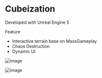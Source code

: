 # Cubeization

Developed with Unreal Engine 5

Feature
- Interactive terrain base on MassGameplay
- Chaos Destruction
- Dynamic UI

![image](https://github.com/StellarWarp/Cubeization/assets/49562703/f55b6cf2-edc9-401e-acb9-7e2ebfeb5595)


![image](https://github.com/StellarWarp/Cubeization/assets/49562703/739900d2-2a42-430f-8d84-94e5a6d5a9b4)

